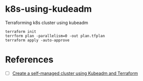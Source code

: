 # k8s-using-kudeadm
Terraforming k8s cluster using kubeadm

    terraform init
    terrform plan -parallelism=0 -out plan.tfplan
    terraform apply -auto-approve

# References

- [ ] [Create a self-managed cluster using Kubeadm and Terraform](https://faun.pub/create-a-self-managed-cluster-using-kubeadm-and-terraform-a148f00f440f)
